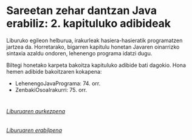 # Sareetan zehar dantzan Java erabiliz: 2. kapituluko adibideak
Liburuko egileon helburua, irakurleak hasiera-hasieratik programatzen jartzea da. Horretarako, bigarren kapitulu honetan Javaren oinarrizko sintaxia azaldu ondoren, lehenengo programa idatzi dugu.


Biltegi honetako karpeta bakoitza kapituluko adibide bati dagokio. Hona hemen adibide bakoitzaren kokapena:

- LehenengoJavaPrograma: 74. orr.
- ZenbakiOsoaIrakurri: 75. orr.

# 
###### [Liburuaren aurkezpena](https://youtu.be/b7Lp1WZJflE) 
###### [Liburuaren erabilpena](https://youtu.be/xtkatKohanU)
